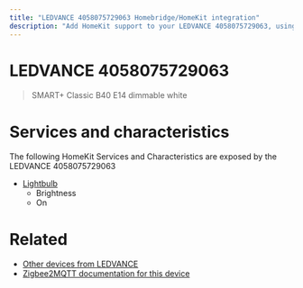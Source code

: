 ```yaml
---
title: "LEDVANCE 4058075729063 Homebridge/HomeKit integration"
description: "Add HomeKit support to your LEDVANCE 4058075729063, using Homebridge, Zigbee2MQTT and homebridge-z2m."
---
```

<!---
This file has been GENERATED using src/docgen/docgen.ts
DO NOT EDIT THIS FILE MANUALLY!
-->
# LEDVANCE 4058075729063
> SMART+ Classic B40 E14 dimmable white


# Services and characteristics
The following HomeKit Services and Characteristics are exposed by
the LEDVANCE 4058075729063

* [Lightbulb](../../light.md)
  * Brightness
  * On


# Related
* [Other devices from LEDVANCE](../index.md#ledvance)
* [Zigbee2MQTT documentation for this device](https://www.zigbee2mqtt.io/devices/4058075729063.html)